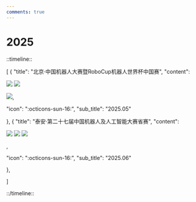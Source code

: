 ```yaml
---
comments: true
---
```


# 2025

::timeline::

[
    {
        "title": "北京·中国机器人大赛暨RoboCup机器人世界杯中国赛",
        "content": 


 <img src="https://cdn.jsdelivr.net/gh/SDNURoboticsAILab/ImageBed@master/photos_cl/Robocup-China-Open-2025-1.jpg"/>

 <img src="https://cdn.jsdelivr.net/gh/SDNURoboticsAILab/ImageBed@master/photos_cl/Robocup-China-Open-2025-2.jpg"/>

 <img src="https://cdn.jsdelivr.net/gh/SDNURoboticsAILab/ImageBed@master/photos_cl/Robocup-China-Open-2025-3.jpg"/>,

"icon": ":octicons-sun-16:",
"sub_title": "2025.05"

},
{
	"title": "泰安·第二十七届中国机器人及人工智能大赛省赛",
	"content":

 <img src="https://cdn.jsdelivr.net/gh/SDNURoboticsAILab/ImageBed@master/photos_cl/CRAIC-2025-Provincial-1.jpg"/>


 <img src="https://cdn.jsdelivr.net/gh/SDNURoboticsAILab/ImageBed@master/photos_cl/CRAIC-2025-Provincial-2.jpg"/>


 <img src="https://cdn.jsdelivr.net/gh/SDNURoboticsAILab/ImageBed@master/photos_cl/CRAIC-2025-Provincial-3.jpg"/>

,

"icon": ":octicons-sun-16:",
"sub_title": "2025.06"

},

]

::/timeline::